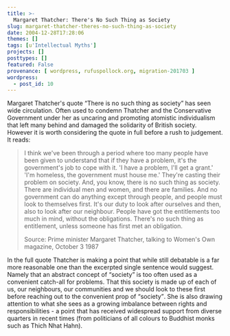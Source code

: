 ```yaml
---
title: >-
  Margaret Thatcher: There's No Such Thing as Society
slug: margaret-thatcher-theres-no-such-thing-as-society
date: 2004-12-28T17:28:06
themes: []
tags: [u'Intellectual Myths']
projects: []
posttypes: []
featured: False
provenance: [ wordpress, rufuspollock.org, migration-201703 ]
wordpress:
  - post_id: 10
---
```


<p>
	Margaret Thatcher's quote <q>There is no such thing as society</q> has seen wide circulation. Often used to condemn Thatcher and the Conservative Government under her as uncaring and promoting atomistic individualism that left many behind and damaged the solidarity of British society. However it is worth considering the quote in full before a rush to judgement. It reads:
</p>
<blockquote>
	<p>
		I think we've been through a period where too many people have been given to understand that if they have a problem, it's the government's job to cope with it. 'I have a problem, I'll get a grant.' 'I'm homeless, the government must house me.' They're casting their problem on society. And, you know, there is no such thing as society. There are individual men and women, and there are families. And no government can do anything except through people, and people must look to themselves first. It's our duty to look after ourselves and then, also to look after our neighbour. People have got the entitlements too much in mind, without the obligations. There's no such thing as entitlement, unless someone has first met an obligation.
	</p>
	<p>
		Source: Prime minister Margaret Thatcher, talking to Women's Own magazine, October 3 1987
	</p>
</blockquote>
<p>
	In the full quote Thatcher is making a point that while still debatable is a far more reasonable one than the excerpted single sentence would suggest. Namely that an abstract concept of <q>society</q> is too often used as a convenient catch-all for problems. That this society is made up of each of us, our neighbours, our communities and we should look to these first before reaching out to the convenient prop of <q>society</q>. She is also drawing attention to what she sees as a growing imbalance between rights and responsibilities - a point that has received widespread support from diverse quarters in recent times (from politicians of all colours to Buddhist monks such as Thich Nhat Hahn).
</p>

